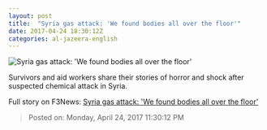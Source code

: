 ```yaml
---
layout: post
title:  "Syria gas attack: 'We found bodies all over the floor'"
date: 2017-04-24 18:30:12Z
categories: al-jazeera-english
---
```


![Syria gas attack: 'We found bodies all over the floor'](http://www.aljazeera.com/mritems/Images/2017/4/5/0cc06dca32424e5e8f321b96d0a5810b_18.jpg)

Survivors and aid workers share their stories of horror and shock after suspected chemical attack in Syria.


Full story on F3News: [Syria gas attack: 'We found bodies all over the floor'](http://www.f3nws.com/n/EFCjdC)

> Posted on: Monday, April 24, 2017 11:30:12 PM
